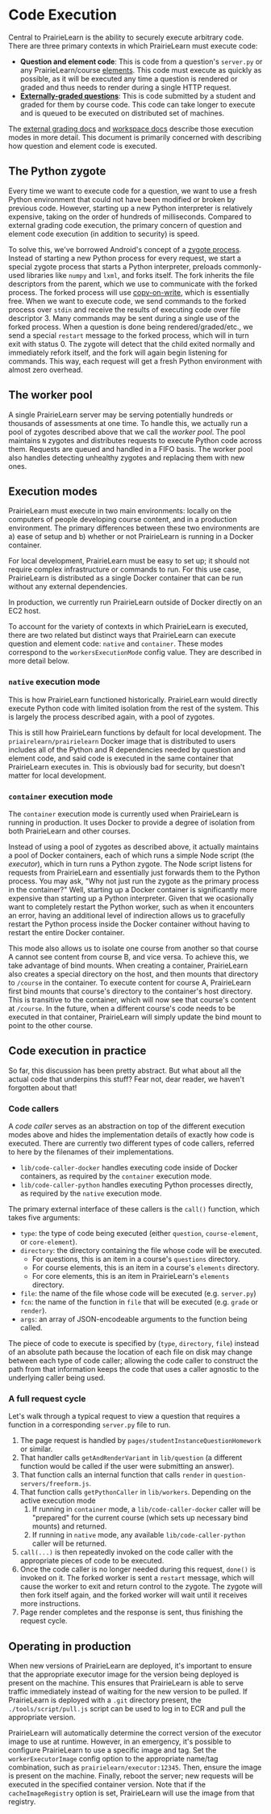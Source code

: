 # Code Execution

Central to PrairieLearn is the ability to securely execute arbitrary code. There are three primary contexts in which PrairieLearn must execute code:

* **Question and element code**: This is code from a question's `server.py` or any PrairieLearn/course [elements](elements.md). This code must execute as quickly as possible, as it will be executed any time a question is rendered or graded and thus needs to render during a single HTTP request.
* [**Externally-graded questions**](externalGrading.md): This is code submitted by a student and graded for them by course code. This code can take longer to execute and is queued to be executed on distributed set of machines.

The [external grading docs](externalGrading.md) and [workspace docs](workspaces/) describe those execution modes in more detail. This document is primarily concerned with describing how question and element code is executed.

## The Python zygote

Every time we want to execute code for a question, we want to use a fresh Python environment that could not have been modified or broken by previous code. However, starting up a new Python interpreter is relatively expensive, taking on the order of hundreds of milliseconds. Compared to external grading code execution, the primary concern of question and element code execution (in addition to security) is speed.

To solve this, we've borrowed Android's concept of a [zygote process](https://developer.android.com/topic/performance/memory-overview#SharingRAM). Instead of starting a new Python process for every request, we start a special zygote process that starts a Python interpreter, preloads commonly-used libraries like `numpy` and `lxml`, and forks itself. The fork inherits the file descriptors from the parent, which we use to communicate with the forked process. The forked process will use [copy-on-write](https://en.wikipedia.org/wiki/Copy-on-write), which is essentially free. When we want to execute code, we send commands to the forked process over `stdin` and receive the results of executing code over file descriptor 3. Many commands may be sent during a single use of the forked process. When a question is done being rendered/graded/etc., we send a special `restart` message to the forked process, which will in turn exit with status 0. The zygote will detect that the child exited normally and immediately refork itself, and the fork will again begin listening for commands. This way, each request will get a fresh Python environment with almost zero overhead.

## The worker pool

A single PrairieLearn server may be serving potentially hundreds or thousands of assessments at one time. To handle this, we actually run a pool of zygotes described above that we call the *worker pool*. The pool maintains `N` zygotes and distributes requests to execute Python code across them. Requests are queued and handled in a FIFO basis. The worker pool also handles detecting unhealthy zygotes and replacing them with new ones.

## Execution modes

PrairieLearn must execute in two main environments: locally on the computers of people developing course content, and in a production environment. The primary differences between these two environments are a) ease of setup and b) whether or not PrairieLearn is running in a Docker container.

For local development, PrairieLearn must be easy to set up; it should not require complex infrastructure or commands to run. For this use case, PrairieLearn is distributed as a single Docker container that can be run without any external dependencies.

In production, we currently run PrairieLearn outside of Docker directly on an EC2 host.

To account for the variety of contexts in which PrairieLearn is executed, there are two related but distinct ways that PrairieLearn can execute question and element code: `native` and `container`. These modes correspond to the `workersExecutionMode` config value. They are described in more detail below.

### `native` execution mode

This is how PrairieLearn functioned historically. PrairieLearn would directly execute Python code with limited isolation from the rest of the system. This is largely the process described again, with a pool of zygotes.

This is still how PrairieLearn functions by default for local development. The `priairelearn/prairielearn` Docker image that is distributed to users includes all of the Python and R dependencies needed by question and element code, and said code is executed in the same container that PrairieLearn executes in. This is obviously bad for security, but doesn't matter for local development.

### `container` execution mode

The `container` execution mode is currently used when PrairieLearn is running in production. It uses Docker to provide a degree of isolation from both PrairieLearn and other courses.

Instead of using a pool of zygotes as described above, it actually maintains a pool of Docker containers, each of which runs a simple Node script (the *executor*), which in turn runs a Python zygote. The Node script listens for requests from PrairieLearn and essentially just forwards them to the Python process. You may ask, "Why not just run the zygote as the primary process in the container?" Well, starting up a Docker container is significantly more expensive than starting up a Python interpreter. Given that we ocasionally want to completely restart the Python worker, such as when it encounters an error, having an additional level of indirection allows us to gracefully restart the Python process inside the Docker container without having to restart the entire Docker container.

This mode also allows us to isolate one course from another so that course A cannot see content from course B, and vice versa. To achieve this, we take advantage of bind mounts. When creating a container, PrairieLearn also creates a special directory on the host, and then mounts that directory to `/course` in the container. To execute content for course A, PrairieLearn first bind mounts that course's directory to the container's host directory. This is transitive to the container, which will now see that course's content at `/course`. In the future, when a different course's code needs to be executed in that container, PrairieLearn will simply update the bind mount to point to the other course.

## Code execution in practice

So far, this discussion has been pretty abstract. But what about all the actual code that underpins this stuff? Fear not, dear reader, we haven't forgotten about that!

### Code callers

A *code caller* serves as an abstraction on top of the different execution modes above and hides the implementation details of exactly how code is executed. There are currently two different types of code callers, referred to here by the filenames of their implementations.

* `lib/code-caller-docker` handles executing code inside of Docker containers, as required by the `container` execution mode.
* `lib/code-caller-python` handles executing Python processes directly, as required by the `native` execution mode.

The primary external interface of these callers is the `call()` function, which takes five arguments:

* `type`: the type of code being executed (either `question`, `course-element`, or `core-element`).
* `directory`: the directory containing the file whose code will be executed.
  * For questions, this is an item in a course's `questions` directory.
  * For course elements, this is an item in a course's `elements` directory.
  * For core elements, this is an item in PrairieLearn's `elements` directory.
* `file`: the name of the file whose code will be executed (e.g. `server.py`)
* `fcn`: the name of the function in `file` that will be executed (e.g. `grade` or `render`).
* `args`: an array of JSON-encodeable arguments to the function being called.

The piece of code to execute is specified by (`type`, `directory`, `file`) instead of an absolute path because the location of each file on disk may change between each type of code caller; allowing the code caller to construct the path from that information keeps the code that uses a caller agnostic to the underlying caller being used.

### A full request cycle

Let's walk through a typical request to view a question that requires a function in a corresponding `server.py` file to run.

1. The page request is handled by `pages/studentInstanceQuestionHomework` or similar.
2. That handler calls `getAndRenderVariant` in `lib/question` (a different function would be called if the user were submitting an answer).
3. That function calls an internal function that calls `render` in `question-servers/freeform.js`.
4. That function calls `getPythonCaller` in `lib/workers`. Depending on the active execution mode
   1. If running in `container` mode, a `lib/code-caller-docker` caller will be "prepared" for the current course (which sets up necessary bind mounts) and returned.
   2. If running in `native` mode, any available `lib/code-caller-python` caller will be returned.
5. `call(...)` is then repeatedly invoked on the code caller with the appropriate pieces of code to be executed.
6. Once the code caller is no longer needed during this request, `done()` is invoked on it. The forked worker is sent a `restart` message, which will cause the worker to exit and return control to the zygote. The zygote will then fork itself again, and the forked worker will wait until it receives more instructions.
7. Page render completes and the response is sent, thus finishing the request cycle.

## Operating in production

When new versions of PrairieLearn are deployed, it's important to ensure that the appropriate executor image for the version being deployed is present on the machine. This ensures that PrairieLearn is able to serve traffic immediately instead of waiting for the new version to be pulled. If PrairieLearn is deployed with a `.git` directory present, the `./tools/script/pull.js` script can be used to log in to ECR and pull the appropriate version.

PrairieLearn will automatically determine the correct version of the executor image to use at runtime. However, in an emergency, it's possible to configure PrairieLearn to use a specific image and tag. Set the `workerExecutorImage` config option to the appropriate name/tag combination, such as `prairielearn/executor:12345`. Then, ensure the image is present on the machine. Finally, reboot the server; new requests will be executed in the specified container version. Note that if the `cacheImageRegistry` option is set, PrairieLearn will use the image from that registry.
